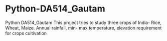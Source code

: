 # Python-DA514_Gautam
Python DA514_Gautam
This project tries to study three crops of India- Rice, Wheat, Maize.
Annual rainfall, min- max temperature, elevation requirement for crops cultivation 
